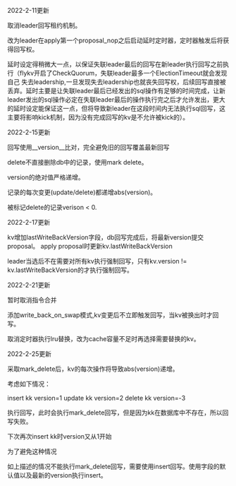 2022-2-11更新

取消leader回写租约机制。

改为leader在apply第一个proposal_nop之后启动延时定时器，定时器触发后将获得回写权。

延时设定得稍微大一点，以保证失联leader最后的回写在新leader执行回写之前执行（flykv开启了CheckQuorum，失联leader最多一个ElectionTimeout就会发现自己
失去leadership,一旦发现失去leadership也就丧失回写权，后续回写直接被丢弃。延时主要是让失联leader最后已经发出的sql操作有足够的时间完成，让新leader发出的sql操作必定在失联leader最后的操作执行完之后才允许发出，更大的延时设定能保证这一点，但将导致新leader在这段时间内无法执行sql回写，这主要将影响kick机制，因为没有完成回写的kv是不允许被kick的）。


2022-2-15更新

回写使用__version__比对，完全避免旧的回写覆盖最新回写

delete不直接删除db中的记录，使用mark delete。

version的绝对值严格递增。

记录的每次变更(update/delete)都递增abs(version)。

被标记delete的记录verison < 0.


2022-2-17更新

kv增加lastWriteBackVersion字段，db回写完成后，将最新version提交proposal。
apply proposal时更新kv.lastWriteBackVersion

leader当选后不在需要对所有kv执行强制回写，只有kv.version != kv.lastWriteBackVersion的才执行强制回写。


2022-2-21更新

暂时取消指令合并

添加write_back_on_swap模式,kv变更后不立即触发回写，当kv被换出时才回写。

取消定时器执行lru替换，改为cache容量不足时再选择需要替换的kv。

2022-2-25更新

采取mark_delete后，kv的每次操作将导致abs(version)递增。

考虑如下情况：

insert kk version=1
update kk version=2
delete kk version=-3

执行回写，此时会执行mark_delete回写，但是因为kk在数据库中不存在，所以回写失败。

下次再次insert kk时version又从1开始

为了避免这种情况

如上描述的情况不能执行mark_delete回写，需要使用insert回写。使用字段的默认值以及最新的version执行insert。












